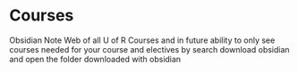 # Courses
Obsidian Note Web of all U of R Courses and in future ability to only see courses needed for your course and electives by search
download obsidian and open the folder downloaded with obsidian

